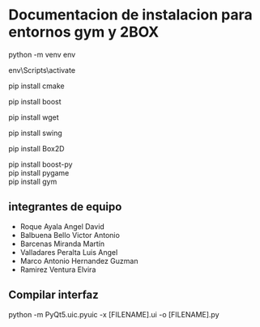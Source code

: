# Documentacion de instalacion para entornos gym y 2BOX
python -m venv env

env\Scripts\activate


pip install cmake

pip install boost

pip install wget

pip install swing

pip install Box2D  

pip install boost-py                      
pip install pygame   
pip install gym

## integrantes de equipo
- Roque Ayala Angel David
- Balbuena Bello Victor Antonio
- Barcenas Miranda Martín
- Valladares Peralta Luis Angel
- Marco Antonio Hernandez Guzman 
- Ramirez Ventura Elvira

## Compilar interfaz
python -m PyQt5.uic.pyuic -x [FILENAME].ui -o [FILENAME].py